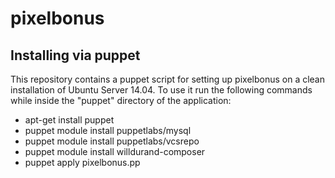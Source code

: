 # pixelbonus

## Installing via puppet
This repository contains a puppet script for setting up pixelbonus on a clean installation of Ubuntu Server 14.04.
To use it run the following commands while inside the "puppet" directory of the application:

 - apt-get install puppet
 - puppet module install puppetlabs/mysql
 - puppet module install puppetlabs/vcsrepo
 - puppet module install willdurand-composer
 - puppet apply pixelbonus.pp